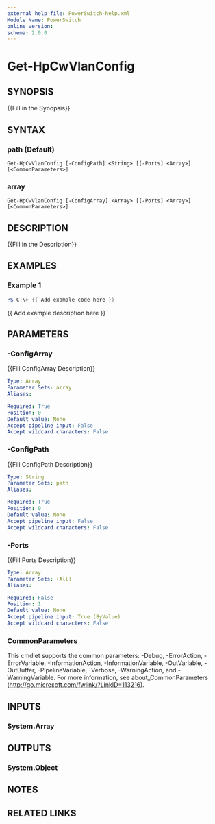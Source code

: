 ```yaml
---
external help file: PowerSwitch-help.xml
Module Name: PowerSwitch
online version:
schema: 2.0.0
---
```


# Get-HpCwVlanConfig

## SYNOPSIS
{{Fill in the Synopsis}}

## SYNTAX

### path (Default)
```
Get-HpCwVlanConfig [-ConfigPath] <String> [[-Ports] <Array>] [<CommonParameters>]
```

### array
```
Get-HpCwVlanConfig [-ConfigArray] <Array> [[-Ports] <Array>] [<CommonParameters>]
```

## DESCRIPTION
{{Fill in the Description}}

## EXAMPLES

### Example 1
```powershell
PS C:\> {{ Add example code here }}
```

{{ Add example description here }}

## PARAMETERS

### -ConfigArray
{{Fill ConfigArray Description}}

```yaml
Type: Array
Parameter Sets: array
Aliases:

Required: True
Position: 0
Default value: None
Accept pipeline input: False
Accept wildcard characters: False
```

### -ConfigPath
{{Fill ConfigPath Description}}

```yaml
Type: String
Parameter Sets: path
Aliases:

Required: True
Position: 0
Default value: None
Accept pipeline input: False
Accept wildcard characters: False
```

### -Ports
{{Fill Ports Description}}

```yaml
Type: Array
Parameter Sets: (All)
Aliases:

Required: False
Position: 1
Default value: None
Accept pipeline input: True (ByValue)
Accept wildcard characters: False
```

### CommonParameters
This cmdlet supports the common parameters: -Debug, -ErrorAction, -ErrorVariable, -InformationAction, -InformationVariable, -OutVariable, -OutBuffer, -PipelineVariable, -Verbose, -WarningAction, and -WarningVariable.
For more information, see about_CommonParameters (http://go.microsoft.com/fwlink/?LinkID=113216).

## INPUTS

### System.Array
## OUTPUTS

### System.Object
## NOTES

## RELATED LINKS
